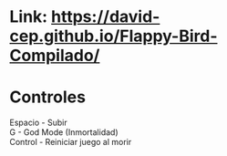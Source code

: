 # Link: https://david-cep.github.io/Flappy-Bird-Compilado/

# Controles
Espacio - Subir <br>
G - God Mode (Inmortalidad) <br>
Control - Reiniciar juego al morir
